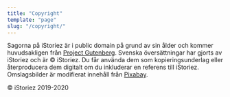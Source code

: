 ```yaml
---
title: "Copyright"
template: "page"
slug: "/copyright/"
---
```


Sagorna på iStoriez är i public domain på grund av sin ålder och kommer huvudsakligen från [Project Gutenberg](https://www.gutenberg.org). Svenska översättningar har gjorts av iStoriez och är © iStoriez. Du får använda dem som kopieringsunderlag eller återproducera dem digitalt om du inkluderar en referens till iStoriez. Omslagsbilder är modifierat innehåll från [Pixabay](https://www.pixabay.com).

© iStoriez 2019-2020
